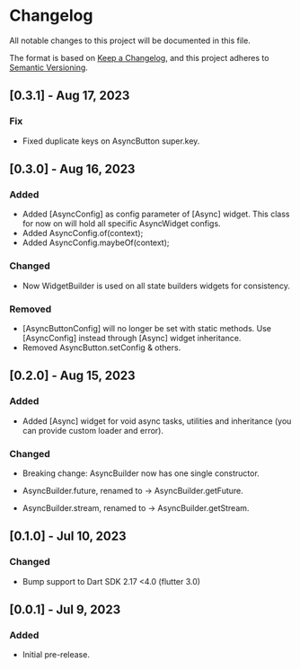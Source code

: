 # Changelog

All notable changes to this project will be documented in this file.

The format is based on [Keep a Changelog](https://keepachangelog.com/en/1.0.0/),
and this project adheres to [Semantic Versioning](https://semver.org/spec/v2.0.0.html).

## [0.3.1] - Aug 17, 2023

### Fix

- Fixed duplicate keys on AsyncButton super.key.

## [0.3.0] - Aug 16, 2023

### Added

- Added [AsyncConfig] as config parameter of [Async] widget. This class for now on will hold all specific AsyncWidget configs.
- Added AsyncConfig.of(context);
- Added AsyncConfig.maybeOf(context);

### Changed

- Now WidgetBuilder is used on all state builders widgets for consistency.

### Removed

- [AsyncButtonConfig] will no longer be set with static methods. Use [AsyncConfig] instead through [Async] widget inheritance.
- Removed AsyncButton.setConfig & others.

## [0.2.0] - Aug 15, 2023

### Added

- Added [Async] widget for void async tasks, utilities and inheritance (you can provide custom loader and error).

### Changed

- Breaking change: AsyncBuilder now has one single constructor.

- AsyncBuilder.future, renamed to -> AsyncBuilder.getFuture.

- AsyncBuilder.stream, renamed to -> AsyncBuilder.getStream.

## [0.1.0] - Jul 10, 2023

### Changed

- Bump support to Dart SDK 2.17 <4.0 (flutter 3.0)

## [0.0.1] - Jul 9, 2023

### Added

- Initial pre-release.
